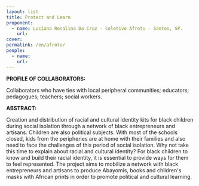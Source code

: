 ```yaml
---
layout: list
title: Protect and Learn
proponent:
  - name: Luciana Rosalina Da Cruz - Coletivo Afrotu - Santos, SP.
    url: 
cover:
permalink: /en/afrotu/
people:
  - name: 
    url: 
---
```


**PROFILE OF COLLABORATORS:**
  
Collaborators who have ties with local peripheral communities; educators; pedagogues; teachers; social workers.

**ABSTRACT:**
  
Creation and distribution of racial and cultural identity kits for black children during social isolation through a network of black entrepreneurs and artisans.
Children are also political subjects. With most of the schools closed, kids from the peripheries are at home with their families and also need to face the challenges of this period of social isolation. Why not take this time to explain about racial and cultural identity? For black children to know and build their racial identity, it is essential to provide ways for them to feel represented. The project aims to mobilize a network with black  entrepreneurs and artisans to produce Abayomis, books and children's masks with African prints in order to promote political and cultural learning.
